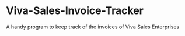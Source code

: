 # Viva-Sales-Invoice-Tracker
A handy program to keep track of the invoices of Viva Sales Enterprises
